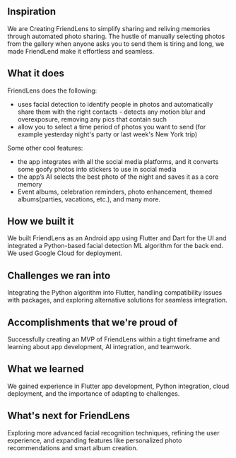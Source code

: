 ## Inspiration
We are Creating FriendLens to simplify sharing and reliving memories through automated photo sharing. The hustle of manually selecting photos from the gallery when anyone asks you to send them is tiring and long, we made FriendLend make it effortless and seamless.

## What it does
FriendLens does the following:
- uses facial detection to identify people in photos and automatically share them with the right contacts - detects any motion blur and overexposure, removing any pics that contain such
- allow you to select a time period of photos you want to send (for example yesterday night's party or last week's New York trip)

Some other cool features:
- the app integrates with all the social media platforms, and it converts some goofy photos into stickers to use in social media
- the app’s AI selects the best photo of the night and saves it as a core memory
- Event albums, celebration reminders, photo enhancement, themed albums(parties, vacations, etc.), and many more.

## How we built it
We built FriendLens as an Android app using Flutter and Dart for the UI and integrated a Python-based facial detection ML algorithm for the back end. We used Google Cloud for deployment.

## Challenges we ran into
Integrating the Python algorithm into Flutter, handling compatibility issues with packages, and exploring alternative solutions for seamless integration.

## Accomplishments that we're proud of
Successfully creating an MVP of FriendLens within a tight timeframe and learning about app development, AI integration, and teamwork.

## What we learned
We gained experience in Flutter app development, Python integration, cloud deployment, and the importance of adapting to challenges.

## What's next for FriendLens
Exploring more advanced facial recognition techniques, refining the user experience, and expanding features like personalized photo recommendations and smart album creation.
